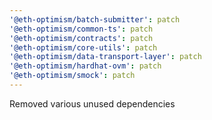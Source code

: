 ```yaml
---
'@eth-optimism/batch-submitter': patch
'@eth-optimism/common-ts': patch
'@eth-optimism/contracts': patch
'@eth-optimism/core-utils': patch
'@eth-optimism/data-transport-layer': patch
'@eth-optimism/hardhat-ovm': patch
'@eth-optimism/smock': patch
---
```


Removed various unused dependencies
